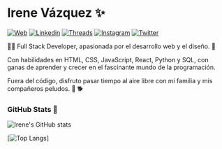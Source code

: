 # Irene Vázquez ✨

[![Web](https://img.shields.io/badge/website-000000?style=for-the-badge&logo=About.me&logoColor=white "iirenevs.com")](https://iirenevs.com/ "iirenevs.com")
[![Linkedin](https://img.shields.io/badge/LinkedIn-0077B5?style=for-the-badge&logo=linkedin&logoColor=white "Linkedin")](https://www.linkedin.com/in/irene-vazquez-sanchez-727a662a2/ "Linkedin")
[![Threads](https://img.shields.io/badge/Threads-000000?style=for-the-badge&logo=Threads&logoColor=white "Threads")](https://www.threads.net/@iirene_vs "Threads")
[![Instagram](https://img.shields.io/badge/Instagram-E4405F?style=for-the-badge&logo=instagram&logoColor=white "Instagram")](https://www.instagram.com/iirene_vs/ "Instagram")
[![Twitter](https://img.shields.io/badge/X-000000?style=for-the-badge&logo=x&logoColor=white "Twitter")](https://twitter.com/iirenevs_dev "Twitter")



:woman_technologist: Full Stack Developer, apasionada por el desarrollo web y el diseño. :unicorn: 

Con habilidades en HTML, CSS, JavaScript, React, Python y SQL, con ganas de aprender y crecer en el fascinante mundo de la programación.

Fuera del código, disfruto pasar tiempo al aire libre con mi familia y mis compañeros peludos. :sunrise_over_mountains: :dog2:

<!-- ### Repositorios

Voy compartiendo mi aprendizaje a través de los repositorios que véis a continuación:-->

### GitHub Stats :dizzy:

![Irene's GitHub stats](https://github-readme-stats.vercel.app/api?username=iirenevs&show_icons=true&show=prs_merged&theme=cobalt)

[![Top Langs](https://github-readme-stats.vercel.app/api/top-langs/?username=iirenevs&theme=cobalt)]
